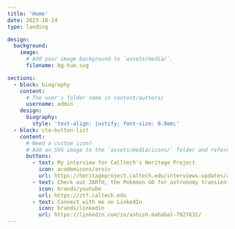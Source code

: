 ```yaml
---
title: 'Home'
date: 2023-10-24
type: landing

design:
  background:
    image:
      # Add your image background to `assets/media/`.
      filename: bg-hue.svg

sections:
  - block: biography
    content:
      # The user's folder name in content/authors/
      username: admin
    design:
      biography:
        style: 'text-align: justify; font-size: 0.8em;'
  - block: cta-button-list
    content:
      # Need a custom icon?
      # Add an SVG image to the `assets/media/icons/` folder and reference it in the `icon` field below
      buttons:
        - text: My interview for Calltech's Heritage Project
          icon: academicons/arxiv
          url: https://heritageproject.caltech.edu/interviews-updates/ashish-mahabal
        - text: Check out ZARTH, the Pokemon GO for astronomy transients
          icon: brands/youtube
          url: https://ztf.caltech.edu 
        - text: Connect with me on LinkedIn
          icon: brands/linkedin
          url: https://linkedin.com/in/ashish-mahabal-7927631/
---
```

